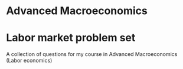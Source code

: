 # Advanced Macroeconomics
# Labor market problem set
A collection of questions for my course in Advanced Macroeconomics (Labor economics)
